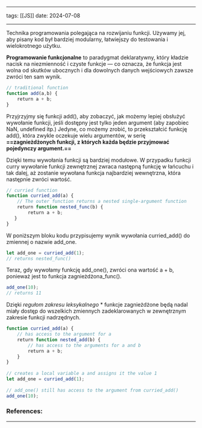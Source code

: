 
--- 
tags: [[JS]] 
date: 2024-07-08

---
Technika programowania polegająca na rozwijaniu funkcji. Używamy jej, aby pisany kod był bardziej modularny, łatwiejszy do testowania i wielokrotnego użytku.

**Programowanie funkcjonalne** to paradygmat deklaratywny, który kładzie nacisk na niezmienność i czyste funkcje — co oznacza, że ​​funkcja jest wolna od skutków ubocznych i dla dowolnych danych wejściowych zawsze zwróci ten sam wynik.

```js
// traditional function
function add(a,b) {  
    return a + b;  
}
```

Przyjrzyjmy się funkcji add(), aby zobaczyć, jak możemy lepiej obsłużyć wywołanie funkcji, jeśli dostępny jest tylko jeden argument (aby zapobiec NaN, undefined itp.) Jedyne, co możemy zrobić, to przekształcić funkcję add(), która zwykle oczekuje wielu argumentów, w serię **==zagnieżdżonych funkcji, z których każda będzie przyjmować pojedynczy argument.==**

Dzięki temu wywołania funkcji są bardziej modułowe. W przypadku funkcji curry wywołanie funkcji zewnętrznej zwraca następną funkcję w łańcuchu i tak dalej, aż zostanie wywołana funkcja najbardziej wewnętrzna, która następnie zwróci wartość.

```js
// curried function  
function curried_add(a) {  
    // The outer function returns a nested single-argument function  
    return function nested_func(b) {  
        return a + b;  
   }  
}
```

W poniższym bloku kodu przypisujemy wynik wywołania curried_add() do zmiennej o nazwie add_one.

```js
let add_one = curried_add(1);  
// returns nested_func()
```

Teraz, gdy wywołamy funkcję add_one(), zwróci ona wartość a + b, ponieważ jest to funkcja zagnieżdżona_func().

```js
add_one(10);  
// returns 11
```

Dzięki  *regułom zakresu leksykalnego* * funkcje zagnieżdżone będą nadal miały dostęp do wszelkich zmiennych zadeklarowanych w zewnętrznym zakresie funkcji nadrzędnych. 
 
```js
function curried_add(a) {  
    // has access to the argument for a  
    return function nested_add(b) {  
        // has access to the arguments for a and b  
        return a + b;  
    }  
}  
  
// creates a local variable a and assigns it the value 1  
let add_one = curried_add(1);  
  
// add_one() still has access to the argument from curried_add()  
add_one(10);
```





### References:


---



